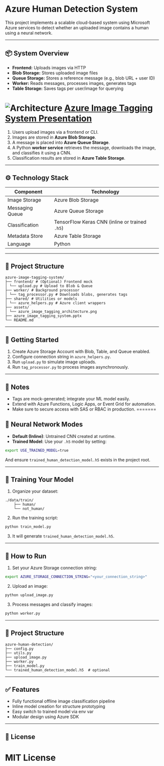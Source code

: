 # Azure Human Detection System

This project implements a scalable cloud-based system using Microsoft Azure services to detect whether an uploaded image contains a human using a neural network.

---

## 📦 System Overview


- **Frontend:** Uploads images via HTTP
- **Blob Storage:** Stores uploaded image files
- **Queue Storage:** Stores a reference message (e.g., blob URL + user ID)
- **Worker:** Reads messages, processes images, generates tags
- **Table Storage:** Saves tags per user/image for querying

![Architecture](https://github.com/user-attachments/assets/675d50e8-41a5-450b-822f-e620705306cb)
[Azure Image Tagging System Presentation](https://github.com/user-attachments/files/20062260/azure_image_tagging_system.pptx)
=======
1. Users upload images via a frontend or CLI.
2. Images are stored in **Azure Blob Storage**.
3. A message is placed into **Azure Queue Storage**.
4. A Python **worker service** retrieves the message, downloads the image, and classifies it using a CNN.
5. Classification results are stored in **Azure Table Storage**.

---

## ⚙️ Technology Stack

| Component        | Technology                 |
|------------------|-----------------------------|
| Image Storage    | Azure Blob Storage          |
| Messaging Queue  | Azure Queue Storage         |
| Classification   | TensorFlow Keras CNN (inline or trained `.h5`) |
| Metadata Store   | Azure Table Storage         |
| Language         | Python                      |

---

## 📁 Project Structure
```
azure-image-tagging-system/
├── frontend/ # (Optional) Frontend mock
│ └── upload.py # Upload to Blob & Queue
├── worker/ # Background processor
│ └── tag_processor.py # Downloads blobs, generates tags
├── shared/ # Utilities or models
│ └── azure_helpers.py # Azure client wrappers
├── assets/
│ └── azure_image_tagging_architecture.png
├── azure_image_tagging_system.pptx
└── README.md
```
---

## 🚀 Getting Started

1. Create Azure Storage Account with Blob, Table, and Queue enabled.
2. Configure connection string in `azure_helpers.py`.
3. Run `upload.py` to simulate image uploads.
4. Run `tag_processor.py` to process images asynchronously.

---

## 🧠 Notes

- Tags are mock-generated; integrate your ML model easily.
- Extend with Azure Functions, Logic Apps, or Event Grid for automation.
- Make sure to secure access with SAS or RBAC in production.
=======
## 🧠 Neural Network Modes

- **Default (Inline)**: Untrained CNN created at runtime.
- **Trained Model**: Use your `.h5` model by setting:

```bash
export USE_TRAINED_MODEL=true
```

And ensure `trained_human_detection_model.h5` exists in the project root.

---

## 🧪 Training Your Model

1. Organize your dataset:
```
./data/train/
    ├── human/
    └── not_human/
```

2. Run the training script:
```bash
python train_model.py
```

3. It will generate `trained_human_detection_model.h5`.

---

## 🚀 How to Run

1. Set your Azure Storage connection string:
```bash
export AZURE_STORAGE_CONNECTION_STRING="<your_connection_string>"
```

2. Upload an image:
```bash
python upload_image.py
```

3. Process messages and classify images:
```bash
python worker.py
```

---

## 📂 Project Structure

```
azure-human-detection/
├── config.py
├── utils.py
├── upload_image.py
├── worker.py
├── train_model.py
└── trained_human_detection_model.h5  # optional
```

---

## ✅ Features

- Fully functional offline image classification pipeline
- Inline model creation for structure prototyping
- Easy switch to trained model via env var
- Modular design using Azure SDK


---

## 📄 License


MIT License
=======

